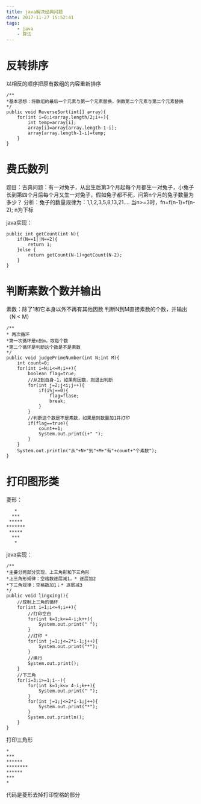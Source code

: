 ```yaml
---
title: java解决经典问题
date: 2017-11-27 15:52:41
tags: 
	- java
	- 算法
---
```


# 反转排序

以相反的顺序把原有数组的内容重新排序
```
/**
*基本思想：将数组的最后一个元素与第一个元素替换，倒数第二个元素与第二个元素替换
*/
public void ReverseSort(int[] array){
    for(int i=0;i<array.length/2;i++){
        int temp=array[i];
        array[i]=array[array.length-1-i];
        array[array.length-1-i]=temp;
    }
}
```


# 费氏数列
题目：古典问题：有一对兔子，从出生后第3个月起每个月都生一对兔子，小兔子长到第四个月后每个月又生一对兔子，假如兔子都不死，问第n个月的兔子数量为多少？
分析：兔子的数量规律为：1,1,2,3,5,8,13,21....
当n>=3时，fn=f(n-1)+f(n-2); n为下标

java实现：

```
public int getCount(int N){
    if(N==1||N==2){
        return 1;
    }else {
        return getCount(N-1)+getCount(N-2);
    }
}
```

# 判断素数个数并输出
素数：除了1和它本身以外不再有其他因数
判断N到M直接素数的个数，并输出（N < M）

```
/**
* 两次循环
*第一次循环是n到m，取每个数
*第二个循环是判断这个数是不是素数
*/
public void judgePrimeNumber(int N;int M){
    int count=0;
    for(int i=N;i<=M;i++){
        boolean flag=true;
        //从2到自身-1，如果有因数，则退出判断
        for(int j=2;j<i;j++){
            if(i%j==0){
                flag=flase;
                break;
            }
        }
        //判断这个数是不是素数，如果是则数量加1并打印
        if(flag==true){
            count+=1;
            System.out.print(i+" ");
        }
    }
    System.out.println("从"+N+"到"+M+"有"+count+"个素数");
}
```

# 打印图形类
菱形：
```
   * 
  *** 
 *****
*******
 *****
  ***
   *
```
java实现：
```
/**
*主要分两部分实现，上三角形和下三角形
*上三角形规律：空格数逐层减1，* 逐层加2
*下三角规律：空格数加1；* 逐层减3
*/
public void lingxing(){
    //控制上三角的循环
    for(int i=1;i<=4;i++){
        //打印空白
        for(int k=1;k<=4-i;k++){
            System.out.print(" ");
        }
        //打印 *
        for(int j=1;j<=2*i-1;j++){
            System.out.print("*");
        }
        //换行
        System.out.print();
    }
    //下三角
    for(i=3;i>=1;i--){
        for(int k=1;k<= 4-i;k++){
            System.out.print(" ");
        }
        for(int j=1;j<=2*i-1;j++){
            System.out.print("*");
        }
        System.out.println();
    }
}
```
打印三角形
```
*
***
******
********
******
***
*
```
代码是菱形去掉打印空格的部分